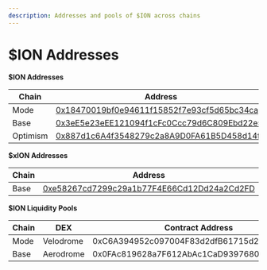 ```yaml
---
description: Addresses and pools of $ION across chains
---
```


# $ION Addresses

**$ION Addresses**&#x20;

<table><thead><tr><th width="176">Chain</th><th>Address </th></tr></thead><tbody><tr><td>Mode</td><td><a href="https://explorer.mode.network/address/0x18470019bf0e94611f15852f7e93cf5d65bc34ca?tab=txs">0x18470019bf0e94611f15852f7e93cf5d65bc34ca</a></td></tr><tr><td>Base</td><td><a href="https://basescan.org/address/0x3ee5e23eee121094f1cfc0ccc79d6c809ebd22e5">0x3eE5e23eEE121094f1cFc0Ccc79d6C809Ebd22e5</a></td></tr><tr><td>Optimism</td><td><a href="https://optimistic.etherscan.io/address/0x887d1c6a4f3548279c2a8a9d0fa61b5d458d14fc#readProxyContract">0x887d1c6A4f3548279c2a8A9D0FA61B5D458d14fC</a></td></tr></tbody></table>

**$xION Addresses**&#x20;

<table><thead><tr><th width="176">Chain</th><th>Address </th></tr></thead><tbody><tr><td>Base</td><td><a href="https://basescan.org/token/0xe58267cd7299c29a1b77f4e66cd12dd24a2cd2fd">0xe58267cd7299c29a1b77F4E66Cd12Dd24a2Cd2FD</a></td></tr></tbody></table>

**$ION Liquidity Pools**

<table><thead><tr><th width="100">Chain</th><th width="121">DEX</th><th>Contract Address</th></tr></thead><tbody><tr><td>Mode</td><td>Velodrome</td><td>0xC6A394952c097004F83d2dfB61715d245A38735a</td></tr><tr><td>Base</td><td>Aerodrome</td><td>0x0FAc819628a7F612AbAc1CaD939768058cc0170c</td></tr></tbody></table>
